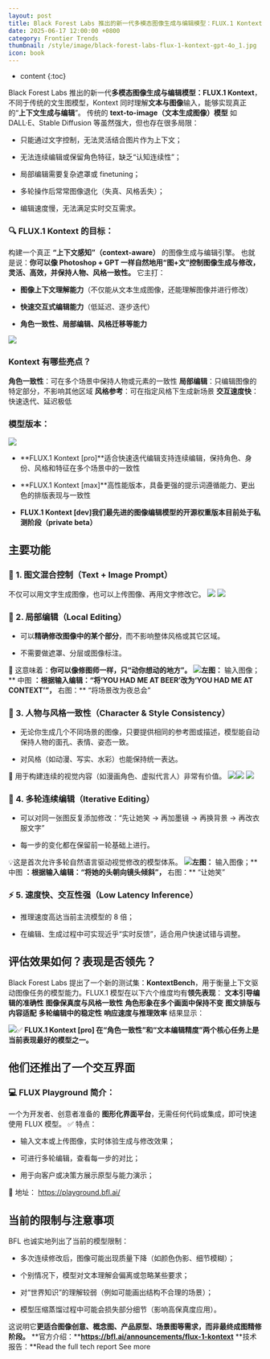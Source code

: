 ```yaml
---
layout: post
title: Black Forest Labs 推出的新一代多模态图像生成与编辑模型：FLUX.1 Kontext 可以实现GPT 4o图像能力
date: 2025-06-17 12:00:00 +0800
category: Frontier Trends
thumbnail: /style/image/black-forest-labs-flux-1-kontext-gpt-4o_1.jpg
icon: book
---
```

* content
{:toc}

Black Forest Labs 推出的新一代**多模态图像生成与编辑模型：FLUX.1 Kontext**，不同于传统的文生图模型，Kontext 同时理解**文本与图像**输入，能够实现真正的“**上下文生成与编辑**”。
传统的 **text-to-image（文本生成图像）模型** 如 DALL·E、Stable Diffusion 等虽然强大，但也存在很多局限：

- 只能通过文字控制，无法灵活结合图片作为上下文；

- 无法连续编辑或保留角色特征，缺乏“认知连续性”；

- 局部编辑需要复杂遮罩或 finetuning；

- 多轮操作后常常图像退化（失真、风格丢失）；

- 编辑速度慢，无法满足实时交互需求。

### 🔍 FLUX.1 Kontext 的目标：
构建一个真正 **“上下文感知”（context-aware）** 的图像生成与编辑引擎。
也就是说：**你可以像 Photoshop + GPT 一样自然地用“图+文”控制图像生成与修改，灵活、高效，并保持人物、风格一致性。**
它主打：

- **图像上下文理解能力**（不仅能从文本生成图像，还能理解图像并进行修改）

- **快速交互式编辑能力**（低延迟、逐步迭代）

- **角色一致性、局部编辑、风格迁移等能力**

![](https://assets-v2.circle.so/rgixc9ist6r5iybm8t6v5gk8bbiz)
### Kontext 有哪些亮点？
**角色一致性**：可在多个场景中保持人物或元素的一致性
**局部编辑**：只编辑图像的特定部分，不影响其他区域
**风格参考**：可在指定风格下生成新场景
**交互速度快**：快速迭代、延迟极低

### 模型版本：
![](https://assets-v2.circle.so/o3ypo0yueuvboee3ktkd0p4fqbm1)
- **FLUX.1 Kontext [pro]**适合快速迭代编辑支持连续编辑，保持角色、身份、风格和特征在多个场景中的一致性

- **FLUX.1 Kontext [max]**高性能版本，具备更强的提示词遵循能力、更出色的排版表现与一致性

- **FLUX.1 Kontext [dev]**我们最先进的图像编辑模型的开源权重版本目前处于**私测阶段（private beta）**

## 主要功能

### 📌 1. 图文混合控制（Text + Image Prompt）
不仅可以用文字生成图像，也可以上传图像、再用文字修改它。
![](https://assets-v2.circle.so/8ba8rqxwqxaec0mfmbpxtr5o0563)
![](https://assets-v2.circle.so/miiwix7vpuucq6gzrj3018dod67r)
### 🎯 2. 局部编辑（Local Editing）

- 可以**精确修改图像中的某个部分**，而不影响整体风格或其它区域。

- 不需要做遮罩、分层或图像标注。

🧠 这意味着：**你可以像修图师一样，只“动你想动的地方”。**
![](https://assets-v2.circle.so/pxbjoiptu5i3m09saytcuxig78oy)**左图：** 输入图像；** 中图 **：根据输入编辑：“将‘YOU HAD ME AT BEER’改为‘YOU HAD ME AT CONTEXT’”，** 右图：** “将场景改为夜总会”

### 👥 3. 人物与风格一致性（Character & Style Consistency）

- 无论你生成几个不同场景的图像，只要提供相同的参考图或描述，模型能自动保持人物的面孔、表情、姿态一致。

- 对风格（如动漫、写实、水彩）也能保持统一表达。

🧠 用于构建连续的视觉内容（如漫画角色、虚拟代言人）非常有价值。
![](https://assets-v2.circle.so/9zeemiyp08z2hnmne91ny2pvpc33)![](https://assets-v2.circle.so/yvo2psmzrkd0utcn38z2l6mvhvgb)
![](https://assets-v2.circle.so/2ao6j32x4odz72vvrcun6yz7izlv)
### 🔄 4. 多轮连续编辑（Iterative Editing）

- 可以对同一张图反复添加修改：“先让她笑 → 再加墨镜 → 再换背景 → 再改衣服文字”

- 每一步的变化都在保留前一轮基础上进行。

💡这是首次允许多轮自然语言驱动视觉修改的模型体系。
![](https://assets-v2.circle.so/dv035pl7xxypwhjbcz8dttl9158k)**左图：** 输入图像；** 中图 **：根据输入编辑：“将她的头朝向镜头倾斜”，** 右图：** “让她笑”

### ⚡ 5. 速度快、交互性强（Low Latency Inference）

- 推理速度高达当前主流模型的 8 倍；

- 在编辑、生成过程中可实现近乎“实时反馈”，适合用户快速试错与调整。

## 评估效果如何？表现是否领先？
Black Forest Labs 提出了一个新的测试集：**KontextBench**，用于衡量上下文驱动图像任务的模型能力。FLUX.1 模型在以下六个维度均有**领先表现**：
**文本引导编辑的准确性**
**图像保真度与风格一致性**
**角色形象在多个画面中保持不变**
**图文排版与内容适配**
**多轮编辑中的稳定性**
**响应速度与推理效率**
结果显示：

![](https://assets-v2.circle.so/cxabocmyo9w3lx4sj7p0tw56zw9g)✅ **FLUX.1 Kontext [pro] 在“角色一致性”和“文本编辑精度”两个核心任务上是当前表现最好的模型之一。**

## 他们还推出了一个交互界面

### 💻 FLUX Playground 简介：
一个为开发者、创意者准备的 **图形化界面平台**，无需任何代码或集成，即可快速使用 FLUX 模型。
✅ 特点：

- 输入文本或上传图像，实时体验生成与修改效果；

- 可进行多轮编辑，查看每一步的对比；

- 用于向客户或决策方展示原型与能力演示；

🔗 地址： https://playground.bfl.ai/ 

## 当前的限制与注意事项
BFL 也诚实地列出了当前的模型限制：

- 多次连续修改后，图像可能出现质量下降（如颜色伪影、细节模糊）；

- 个别情况下，模型对文本理解会偏离或忽略某些要求；

- 对“世界知识”的理解较弱（例如可能画出结构不合理的场景）；

- 模型压缩蒸馏过程中可能会损失部分细节（影响高保真度应用）。

这说明它**更适合图像创意、概念图、产品原型、场景图等需求，而非最终成图精修阶段。**
**官方介绍：****https://bfl.ai/announcements/flux-1-kontext**
**技术报告：**Read the full tech report
See more